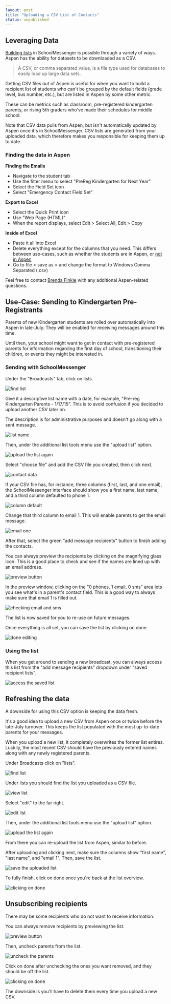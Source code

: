 ```yaml
---
layout: post
title: "Uploading a CSV List of Contacts"
status: unpublished
---
```


## Leveraging Data

[Building lists](/school-messenger-help/2014/02/17/customizing-recipients.html) in SchoolMessenger is possible through a variety of ways. Aspen has the ability for datasets to be downloaded as a CSV.

> A CSV, or comma separated value, is a file type used for databases to easily load up large data sets.

Getting CSV files out of Aspen is useful for when you want to build a recipient list of students who can't be grouped by the default fields (grade level, bus number, etc.), but are listed in Aspen by some other metric. 

These can be metrics such as classroom, pre-registered kindergarten parents, or rising 5th graders who've made their schedules for middle school.

Note that CSV data pulls from Aspen, but isn't automatically updated by Aspen once it's in SchoolMessenger. CSV lists are generated from your uploaded data, which therefore makes you responsible for keeping them up to date.

### Finding the data in Aspen

**Finding the Emails**

- Navigate to the student tab
- Use the filter menu to select "PreReg Kindergarten for Next Year"
- Select the Field Set icon
- Select "Emergency Contact Field Set"

**Export to Excel**

- Select the Quick Print icon
- Use "Web Page (HTML)"
- When the report displays, select Edit > Select All, Edit > Copy

**Inside of Excel**

- Paste it all into Excel
- Delete everything except for the columns that you need. This differs between use-cases, such as whether the students are in Aspen, or [not in Aspen](#not-in-aspen)
- Go to file > save as > and change the format to Windows Comma Separated (.csv)

Feel free to contact [Brenda Finkle](mailto:Brenda_Finkle@hcpss.org
) with any additional Aspen-related questions.

<!--<a id="in-aspen"></a>

## Use-Case: Sending to students with ID numbers

Let's say there's a class going on a field trip and you'd like to build a list of these kids. After downloading their sorted information from Aspen, delete every column except for the ID numbers.

Make sure the two zeros that prefix their ID numbers are still in there.

From here, you can take this one-column CSV and upload it into SchoolMessenger.

Under the "Broadcasts" tab, click on lists.

![find list](/school-messenger-help/images/select-lists.png)

Give it a title before adding contacts. The description is for administrative purposes and doesn't go along with a sent message.

![list name ids](/school-messenger-help/images/csv/list-name-ids.png)

Then, under the additional list tools menu use the "upload list" option.

![upload the list again](/school-messenger-help/images/refresh-upload-list.png)

Select "choose file" and add the CSV file you created, and choose "ID# lookup".

![contact data](/school-messenger-help/images/csv/id-lookup.png)

It will only show first and last names of students on the next screen, but once you save their information the data under the preview button will display all their contact information.

![preview button](/school-messenger-help/images/csv/preview-csv.png)

Once everything is all set, you can save list by clicking on done.

![done editing](/school-messenger-help/images/csv/save-list.png)
-->
<a id="not-in-aspen"></a>

## Use-Case: Sending to Kindergarten Pre-Registrants

Parents of new Kindergarten students are rolled over automatically into Aspen in late-July. They will be enabled for receiving messages around this time.

Until then, your school might want to get in contact with pre-registered parents for information regarding the first day of school, transitioning their children, or events they might be interested in.

### Sending with SchoolMessenger

Under the "Broadcasts" tab, click on lists.

![find list](/school-messenger-help/images/select-lists.png)

Give it a descriptive list name with a date, for example, "Pre-reg Kindergarten Parents - 1/17/15". This is to avoid confusion if you decided to upload another CSV later on.

The description is for administrative purposes and doesn't go along with a sent message.

![list name](/school-messenger-help/images/csv/list-name.png)

Then, under the additional list tools menu use the "upload list" option.

![upload the list again](/school-messenger-help/images/refresh-upload-list.png)

Select "choose file" and add the CSV file you created, then click next.

![contact data](/school-messenger-help/images/contact-data.png)

If your CSV file has, for instance, three columns (first, last, and one email), the SchoolMessenger interface should show you a first name, last name, and a third column defaulted to phone 1.

![column default](/school-messenger-help/images/column-default.png)

Change that third column to email 1. This will enable parents to get the email message.

![email one](/school-messenger-help/images/select-email-one.png)

After that, select the green "add message recipients" button to finish adding the contacts.

You can always preview the recipients by clicking on the magnifying glass icon. This is a good place to check and see if the names are lined up with an email address. 

![preview button](/school-messenger-help/images/csv/preview-csv.png)

In the preview window, clicking on the "0 phones, 1 email, 0 sms" area lets you see what's in a parent's contact field. This is a good way to always make sure that email 1 is filled out.

![checking email and sms](/school-messenger-help/images/checking-email-sms.png)

The list is now saved for you to re-use on future messages.

Once everything is all set, you can save the list by clicking on done.

![done editing](/school-messenger-help/images/csv/save-list.png)

### Using the list

When you get around to sending a new broadcast, you can always access this list from the "add message recipients" dropdown under "saved recipient lists".

![access the saved list](/school-messenger-help/images/access-saved-list.png)

## Refreshing the data

A downside for using this CSV option is keeping the data fresh. 

It's a good idea to upload a new CSV from Aspen once or twice before the late-July turnover. This keeps the list populated with the most up-to-date parents for your messages.

When you upload a new list, it completely overwrites the former list entires. Luckily, the most recent CSV should have the previously entered names along with any newly registered parents.

Under Broadcasts click on "lists". 

![find list](/school-messenger-help/images/select-lists.png)

Under lists you should find the list you uploaded as a CSV file. 

![view list](/school-messenger-help/images/viewing-uploaded-list.png)

Select "edit" to the far right.

![edit list](/school-messenger-help/images/uploaded-list-options.png)

Then, under the additional list tools menu use the "upload list" option.

![upload the list again](/school-messenger-help/images/refresh-upload-list.png)

From there you can re-upload the list from Aspen, similar to before. 

After uploading and clicking next, make sure the columns show "first name", "last name", and "email 1". Then, save the list.

![save the uploaded list](/school-messenger-help/images/save-uploaded-list.png)

To fully finish, click on done once you're back at the list overview.

![clicking on done](/school-messenger-help/images/list-done.png)

## Unsubscribing recipients

There may be some recipients who do not want to receive information.

You can always remove recipients by previewing the list.

![preview button](/school-messenger-help/images/csv/preview-csv.png)

Then, uncheck parents from the list. 

![uncheck the parents](/school-messenger-help/images/uncheck-parents.png)

Click on done after unchecking the ones you want removed, and they should be off the list.

![clicking on done](/school-messenger-help/images/list-done.png)

The downside is you'll have to delete them every time you upload a new CSV. 